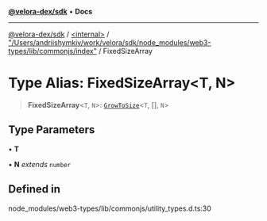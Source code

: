 [**@velora-dex/sdk**](../../../../README.md) • **Docs**

***

[@velora-dex/sdk](../../../../globals.md) / [\<internal\>](../../../README.md) / ["/Users/andriishymkiv/work/velora/sdk/node\_modules/web3-types/lib/commonjs/index"](../README.md) / FixedSizeArray

# Type Alias: FixedSizeArray\<T, N\>

> **FixedSizeArray**\<`T`, `N`\>: [`GrowToSize`](GrowToSize.md)\<`T`, [], `N`\>

## Type Parameters

• **T**

• **N** *extends* `number`

## Defined in

node\_modules/web3-types/lib/commonjs/utility\_types.d.ts:30
